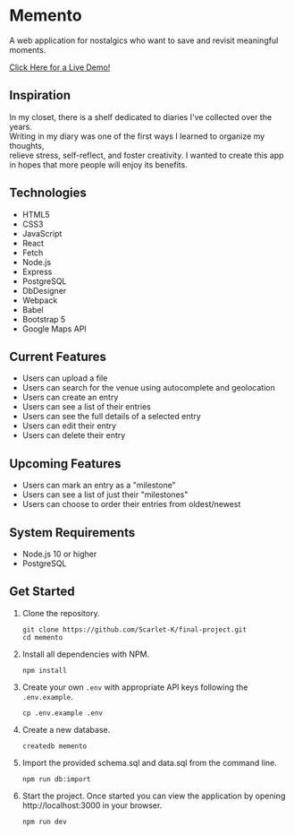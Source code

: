 # Memento

A web application for nostalgics who want to save and revisit meaningful moments.

[Click Here for a Live Demo!](https://memento.sangahkim.com/)

## Inspiration
In my closet, there is a shelf dedicated to diaries I've collected over the years.  
Writing in my diary was one of the first ways I learned to organize my thoughts,  
relieve stress, self-reflect, and foster creativity. I wanted to create this app  
in hopes that more people will enjoy its benefits.

## Technologies
- HTML5   
- CSS3   
- JavaScript  
- React  
- Fetch  
- Node.js  
- Express  
- PostgreSQL  
- DbDesigner  
- Webpack  
- Babel  
- Bootstrap 5  
- Google Maps API

## Current Features
- Users can upload a file
- Users can search for the venue using autocomplete and geolocation  
- Users can create an entry 
- Users can see a list of their entries
- Users can see the full details of a selected entry 
- Users can edit their entry 
- Users can delete their entry

## Upcoming Features  
- Users can mark an entry as a "milestone"  
- Users can see a list of just their "milestones"  
- Users can choose to order their entries from oldest/newest

## System Requirements
- Node.js 10 or higher  
- PostgreSQL

## Get Started
1. Clone the repository.

    ```shell
    git clone https://github.com/Scarlet-K/final-project.git  
    cd memento
    ```

2. Install all dependencies with NPM.

    ```shell
    npm install
    ```

3. Create your own `.env` with appropriate API keys following the `.env.example`.

    ```shell
    cp .env.example .env
    ```

4. Create a new database.

    ```shell
    createdb memento
    ```

5. Import the provided schema.sql and data.sql from the command line.

    ```shell
    npm run db:import
    ```
    
6. Start the project. Once started you can view the application by opening http://localhost:3000 in your browser.

    ```shell
    npm run dev
    ```
    
